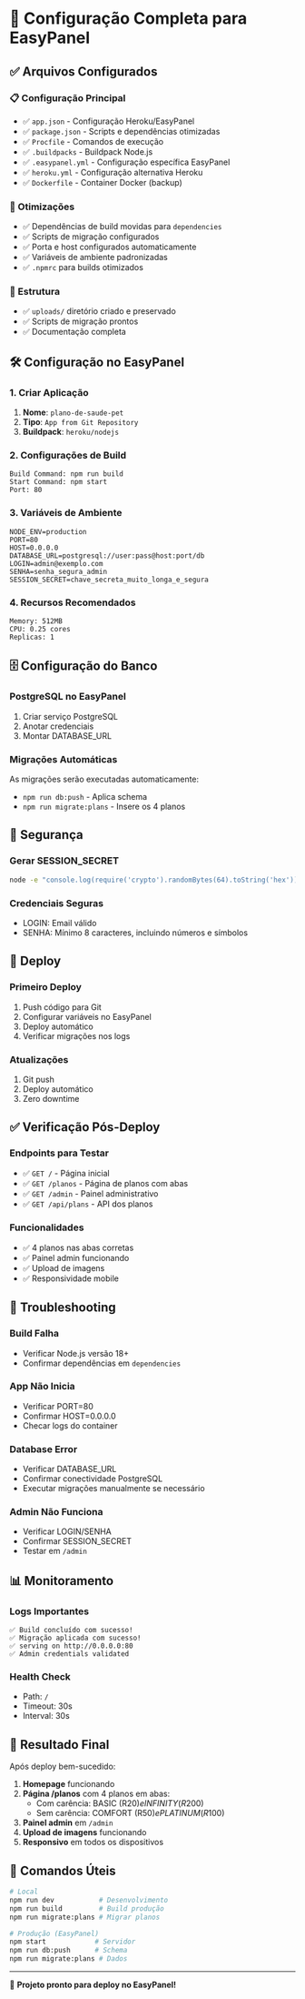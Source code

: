 # 🚀 Configuração Completa para EasyPanel

## ✅ Arquivos Configurados

### 📋 Configuração Principal
- ✅ `app.json` - Configuração Heroku/EasyPanel
- ✅ `package.json` - Scripts e dependências otimizadas
- ✅ `Procfile` - Comandos de execução
- ✅ `.buildpacks` - Buildpack Node.js
- ✅ `.easypanel.yml` - Configuração específica EasyPanel
- ✅ `heroku.yml` - Configuração alternativa Heroku
- ✅ `Dockerfile` - Container Docker (backup)

### 🔧 Otimizações
- ✅ Dependências de build movidas para `dependencies`
- ✅ Scripts de migração configurados
- ✅ Porta e host configurados automaticamente
- ✅ Variáveis de ambiente padronizadas
- ✅ `.npmrc` para builds otimizados

### 📁 Estrutura
- ✅ `uploads/` diretório criado e preservado
- ✅ Scripts de migração prontos
- ✅ Documentação completa

## 🛠️ Configuração no EasyPanel

### 1. Criar Aplicação
1. **Nome**: `plano-de-saude-pet`
2. **Tipo**: `App from Git Repository`
3. **Buildpack**: `heroku/nodejs`

### 2. Configurações de Build
```
Build Command: npm run build
Start Command: npm start
Port: 80
```

### 3. Variáveis de Ambiente
```env
NODE_ENV=production
PORT=80
HOST=0.0.0.0
DATABASE_URL=postgresql://user:pass@host:port/db
LOGIN=admin@exemplo.com
SENHA=senha_segura_admin
SESSION_SECRET=chave_secreta_muito_longa_e_segura
```

### 4. Recursos Recomendados
```
Memory: 512MB
CPU: 0.25 cores
Replicas: 1
```

## 🗄️ Configuração do Banco

### PostgreSQL no EasyPanel
1. Criar serviço PostgreSQL
2. Anotar credenciais
3. Montar DATABASE_URL

### Migrações Automáticas
As migrações serão executadas automaticamente:
- `npm run db:push` - Aplica schema
- `npm run migrate:plans` - Insere os 4 planos

## 🔐 Segurança

### Gerar SESSION_SECRET
```bash
node -e "console.log(require('crypto').randomBytes(64).toString('hex'))"
```

### Credenciais Seguras
- LOGIN: Email válido
- SENHA: Mínimo 8 caracteres, incluindo números e símbolos

## 🚀 Deploy

### Primeiro Deploy
1. Push código para Git
2. Configurar variáveis no EasyPanel
3. Deploy automático
4. Verificar migrações nos logs

### Atualizações
1. Git push
2. Deploy automático
3. Zero downtime

## ✅ Verificação Pós-Deploy

### Endpoints para Testar
- ✅ `GET /` - Página inicial
- ✅ `GET /planos` - Página de planos com abas
- ✅ `GET /admin` - Painel administrativo
- ✅ `GET /api/plans` - API dos planos

### Funcionalidades
- ✅ 4 planos nas abas corretas
- ✅ Painel admin funcionando
- ✅ Upload de imagens
- ✅ Responsividade mobile

## 🐛 Troubleshooting

### Build Falha
- Verificar Node.js versão 18+
- Confirmar dependências em `dependencies`

### App Não Inicia
- Verificar PORT=80
- Confirmar HOST=0.0.0.0
- Checar logs do container

### Database Error
- Verificar DATABASE_URL
- Confirmar conectividade PostgreSQL
- Executar migrações manualmente se necessário

### Admin Não Funciona
- Verificar LOGIN/SENHA
- Confirmar SESSION_SECRET
- Testar em `/admin`

## 📊 Monitoramento

### Logs Importantes
```
✅ Build concluído com sucesso!
✅ Migração aplicada com sucesso!
✅ serving on http://0.0.0.0:80
✅ Admin credentials validated
```

### Health Check
- Path: `/`
- Timeout: 30s
- Interval: 30s

## 🎯 Resultado Final

Após deploy bem-sucedido:

1. **Homepage** funcionando
2. **Página /planos** com 4 planos em abas:
   - Com carência: BASIC (R$20) e INFINITY (R$200)
   - Sem carência: COMFORT (R$50) e PLATINUM (R$100)
3. **Painel admin** em `/admin`
4. **Upload de imagens** funcionando
5. **Responsivo** em todos os dispositivos

## 🔄 Comandos Úteis

```bash
# Local
npm run dev           # Desenvolvimento
npm run build         # Build produção
npm run migrate:plans # Migrar planos

# Produção (EasyPanel)
npm start            # Servidor
npm run db:push      # Schema
npm run migrate:plans # Dados
```

---

🎉 **Projeto pronto para deploy no EasyPanel!**
